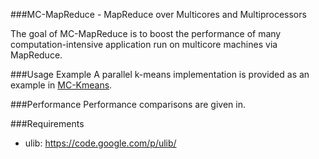 ###MC-MapReduce - MapReduce over Multicores and Multiprocessors

The goal of MC-MapReduce is to boost the performance of many
computation-intensive application run on multicore machines via
MapReduce.

###Usage Example
A parallel k-means implementation is provided as an example in [MC-Kmeans](https://github.com/ZilongTan/ParallelComputing/tree/master/MC-MapReduce/app/k-means).

###Performance
Performance comparisons are given in.

###Requirements
* ulib: https://code.google.com/p/ulib/

